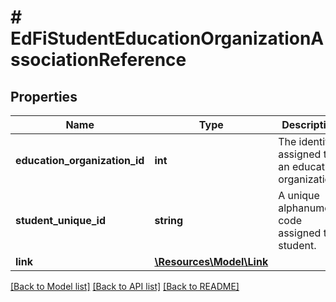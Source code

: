 # # EdFiStudentEducationOrganizationAssociationReference

## Properties

Name | Type | Description | Notes
------------ | ------------- | ------------- | -------------
**education_organization_id** | **int** | The identifier assigned to an education organization. |
**student_unique_id** | **string** | A unique alphanumeric code assigned to a student. |
**link** | [**\Resources\Model\Link**](Link.md) |  | [optional]

[[Back to Model list]](../../README.md#models) [[Back to API list]](../../README.md#endpoints) [[Back to README]](../../README.md)
